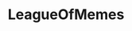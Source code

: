 ---
title: LeagueOfMemes
crosslinks:
- FuckTammy
- summonerschool
- LoLDominion
- hentai_irl
- leagueoflegends
- funny
- shurimaintensifies
- LoLeventVoDs
- Serendipity
- furry_irl
---